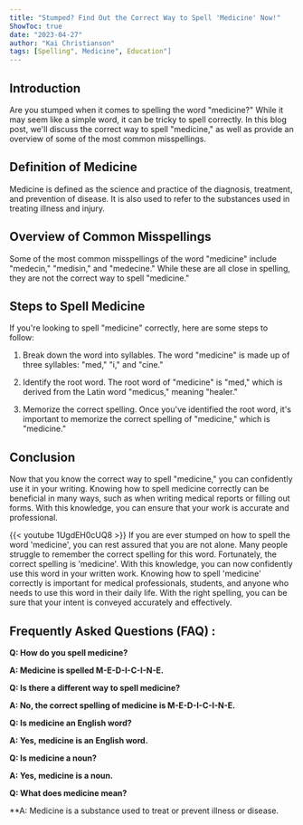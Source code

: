 ```yaml
---
title: "Stumped? Find Out the Correct Way to Spell 'Medicine' Now!"
ShowToc: true 
date: "2023-04-27"
author: "Kai Christianson" 
tags: [Spelling", Medicine", Education"]
---
```

## Introduction
Are you stumped when it comes to spelling the word "medicine?" While it may seem like a simple word, it can be tricky to spell correctly. In this blog post, we'll discuss the correct way to spell "medicine," as well as provide an overview of some of the most common misspellings.

## Definition of Medicine
Medicine is defined as the science and practice of the diagnosis, treatment, and prevention of disease. It is also used to refer to the substances used in treating illness and injury.

## Overview of Common Misspellings
Some of the most common misspellings of the word "medicine" include "medecin," "medisin," and "medecine." While these are all close in spelling, they are not the correct way to spell "medicine."

## Steps to Spell Medicine
If you're looking to spell "medicine" correctly, here are some steps to follow:

1. Break down the word into syllables. The word "medicine" is made up of three syllables: "med," "i," and "cine."

2. Identify the root word. The root word of "medicine" is "med," which is derived from the Latin word "medicus," meaning "healer."

3. Memorize the correct spelling. Once you've identified the root word, it's important to memorize the correct spelling of "medicine," which is "medicine."

## Conclusion
Now that you know the correct way to spell "medicine," you can confidently use it in your writing. Knowing how to spell medicine correctly can be beneficial in many ways, such as when writing medical reports or filling out forms. With this knowledge, you can ensure that your work is accurate and professional.

{{< youtube 1UgdEH0cUQ8 >}} 
If you are ever stumped on how to spell the word 'medicine', you can rest assured that you are not alone. Many people struggle to remember the correct spelling for this word. Fortunately, the correct spelling is 'medicine'. With this knowledge, you can now confidently use this word in your written work. Knowing how to spell 'medicine' correctly is important for medical professionals, students, and anyone who needs to use this word in their daily life. With the right spelling, you can be sure that your intent is conveyed accurately and effectively.

## Frequently Asked Questions (FAQ) :
**Q: How do you spell medicine?**

**A: Medicine is spelled M-E-D-I-C-I-N-E.**

**Q: Is there a different way to spell medicine?**

**A: No, the correct spelling of medicine is M-E-D-I-C-I-N-E.**

**Q: Is medicine an English word?**

**A: Yes, medicine is an English word.**

**Q: Is medicine a noun?**

**A: Yes, medicine is a noun.**

**Q: What does medicine mean?**

**A: Medicine is a substance used to treat or prevent illness or disease.






